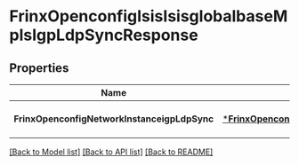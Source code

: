 # FrinxOpenconfigIsisIsisglobalbaseMplsIgpLdpSyncResponse

## Properties
Name | Type | Description | Notes
------------ | ------------- | ------------- | -------------
**FrinxOpenconfigNetworkInstanceigpLdpSync** | [***FrinxOpenconfigIsisIsisglobalbaseMplsIgpLdpSync**](frinx.openconfig.isis.isisglobalbase.mpls.IgpLdpSync.md) |  | [optional] [default to null]

[[Back to Model list]](../README.md#documentation-for-models) [[Back to API list]](../README.md#documentation-for-api-endpoints) [[Back to README]](../README.md)


